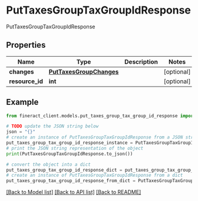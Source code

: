 # PutTaxesGroupTaxGroupIdResponse

PutTaxesGroupTaxGroupIdResponse

## Properties

Name | Type | Description | Notes
------------ | ------------- | ------------- | -------------
**changes** | [**PutTaxesGroupChanges**](PutTaxesGroupChanges.md) |  | [optional] 
**resource_id** | **int** |  | [optional] 

## Example

```python
from fineract_client.models.put_taxes_group_tax_group_id_response import PutTaxesGroupTaxGroupIdResponse

# TODO update the JSON string below
json = "{}"
# create an instance of PutTaxesGroupTaxGroupIdResponse from a JSON string
put_taxes_group_tax_group_id_response_instance = PutTaxesGroupTaxGroupIdResponse.from_json(json)
# print the JSON string representation of the object
print(PutTaxesGroupTaxGroupIdResponse.to_json())

# convert the object into a dict
put_taxes_group_tax_group_id_response_dict = put_taxes_group_tax_group_id_response_instance.to_dict()
# create an instance of PutTaxesGroupTaxGroupIdResponse from a dict
put_taxes_group_tax_group_id_response_from_dict = PutTaxesGroupTaxGroupIdResponse.from_dict(put_taxes_group_tax_group_id_response_dict)
```
[[Back to Model list]](../README.md#documentation-for-models) [[Back to API list]](../README.md#documentation-for-api-endpoints) [[Back to README]](../README.md)


